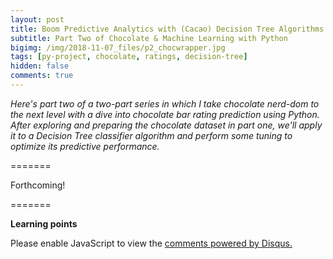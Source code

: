 ```yaml
---
layout: post
title: Boom Predictive Analytics with (Cacao) Decision Tree Algorithms
subtitle: Part Two of Chocolate & Machine Learning with Python
bigimg: /img/2018-11-07_files/p2_chocwrapper.jpg
tags: [py-project, chocolate, ratings, decision-tree]
hidden: false
comments: true
---
```


_Here's part two of a two-part series in which I take chocolate nerd-dom to the next level with a dive into chocolate bar rating prediction using Python. After exploring and preparing the chocolate dataset in part one, we'll apply it to a Decision Tree classifier algorithm and perform some tuning to optimize its predictive performance._

=======

Forthcoming!

=======

**Learning points**

<div id="disqus_thread"></div>
<script>

/**
*  RECOMMENDED CONFIGURATION VARIABLES: EDIT AND UNCOMMENT THE SECTION BELOW TO INSERT DYNAMIC VALUES FROM YOUR PLATFORM OR CMS.
*  LEARN WHY DEFINING THESE VARIABLES IS IMPORTANT: https://disqus.com/admin/universalcode/#configuration-variables*/
/*
var disqus_config = function () {
this.page.url = PAGE_URL;  // Replace PAGE_URL with your page's canonical URL variable
this.page.identifier = PAGE_IDENTIFIER; // Replace PAGE_IDENTIFIER with your page's unique identifier variable
};
*/
(function() { // DON'T EDIT BELOW THIS LINE
var d = document, s = d.createElement('script');
s.src = 'https://https-mguideng-github-io.disqus.com/embed.js';
s.setAttribute('data-timestamp', +new Date());
(d.head || d.body).appendChild(s);
})();
</script>
<noscript>Please enable JavaScript to view the <a href="https://disqus.com/?ref_noscript">comments powered by Disqus.</a></noscript>
